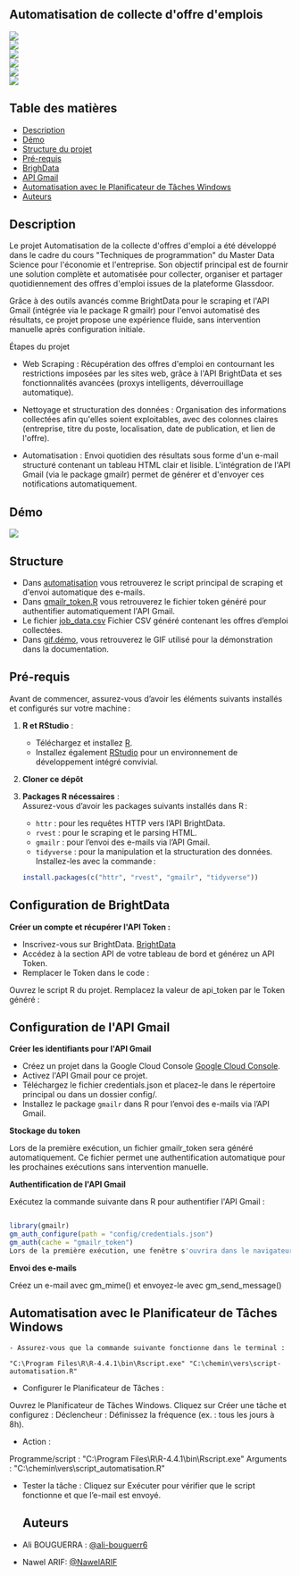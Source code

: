 ## Automatisation de collecte d'offre d'emplois 

![](https://img.shields.io/badge/R-276DC3?style=for-the-badge&logo=r&logoColor=white)  
![](https://img.shields.io/badge/BrightData-FF9900?style=for-the-badge)  
![](https://img.shields.io/badge/GmailR-4285F4?style=for-the-badge&logo=gmail&logoColor=white)  
![](https://img.shields.io/badge/Planificateur--Windows-0078D6?style=for-the-badge&logo=windows&logoColor=white)  
![](https://img.shields.io/badge/HTML-FF5722?style=for-the-badge&logo=html5&logoColor=white)  
![](https://img.shields.io/badge/Terminal-4D4D4D.svg?logo=WindowsTerminal&logoColor=white)

## Table des matières 

- [Description](#description)
- [Démo](#démo)
- [Structure du projet](#structure)
- [Pré-requis](#pré-requis)
- [BrighData](#BrightData)
- [API Gmail](#APIGmail)
- [Automatisation avec le Planificateur de Tâches Windows](#Automatisation_avec_le_Planificateur_de_Tâches_Windows)
- [Auteurs](#auteurs)


## Description

Le projet Automatisation de la collecte d'offres d'emploi a été développé dans le cadre du cours "Techniques de programmation" du Master Data Science pour l'économie et l'entreprise. Son objectif principal est de fournir une solution complète et automatisée pour collecter, organiser et partager quotidiennement des offres d'emploi issues de la plateforme Glassdoor.

Grâce à des outils avancés comme BrightData pour le scraping et l'API Gmail (intégrée via le package R gmailr) pour l'envoi automatisé des résultats, ce projet propose une expérience fluide, sans intervention manuelle après configuration initiale.

Étapes du projet 

- Web Scraping : Récupération des offres d'emploi en contournant les restrictions imposées par les sites web, grâce à l'API BrightData et ses fonctionnalités avancées (proxys intelligents, déverrouillage automatique).
  
- Nettoyage et structuration des données : Organisation des informations collectées afin qu'elles soient exploitables, avec des colonnes claires (entreprise, titre du poste, localisation, date de publication, et lien de l'offre).
  
- Automatisation : Envoi quotidien des résultats sous forme d'un e-mail structuré contenant un tableau HTML clair et lisible. L'intégration de l'API Gmail (via le package gmailr) permet de générer et d'envoyer ces notifications automatiquement.

## Démo

![](Gif.démo.gif)

## Structure

- Dans [automatisation](main.R) vous retrouverez le script principal de scraping et d'envoi automatique des e-mails.
- Dans [gmailr_token.R](sub/fonctions.R) vous retrouverez le fichier token généré pour authentifier automatiquement l'API Gmail.
- Le fichier [job_data.csv]() Fichier CSV généré contenant les offres d’emploi collectées.
- Dans [gif.démo](Gif.démo.gif), vous retrouverez le GIF utilisé pour la démonstration dans la documentation.

## Pré-requis

Avant de commencer, assurez-vous d’avoir les éléments suivants installés et configurés sur votre machine :

1. **R et RStudio** :  
   - Téléchargez et installez [R](https://cran.r-project.org/).  
   - Installez également [RStudio](https://posit.co/download/rstudio/) pour un environnement de développement intégré convivial.
  
2. **Cloner ce dépôt** 

3. **Packages R nécessaires** :  
   Assurez-vous d’avoir les packages suivants installés dans R :
   - `httr` : pour les requêtes HTTP vers l’API BrightData.
   - `rvest` : pour le scraping et le parsing HTML.
   - `gmailr` : pour l’envoi des e-mails via l’API Gmail.  
   - `tidyverse` : pour la manipulation et la structuration des données.  
   Installez-les avec la commande :
   ```R
   install.packages(c("httr", "rvest", "gmailr", "tidyverse"))

## Configuration de BrightData

**Créer un compte et récupérer l'API Token :**

- Inscrivez-vous sur BrightData. [BrightData](https://brightdata.com/)
- Accédez à la section API de votre tableau de bord et générez un API Token.
- Remplacer le Token dans le code :

Ouvrez le script R du projet.
Remplacez la valeur de api_token par le Token généré :

## Configuration de l'API Gmail 


**Créer les identifiants pour l'API Gmail**

- Créez un projet dans la Google Cloud Console [Google Cloud Console](https://console.cloud.google.com/).
- Activez l'API Gmail pour ce projet.
- Téléchargez le fichier credentials.json et placez-le dans le répertoire principal ou dans un dossier config/.
- Installez le package  `gmailr` dans R pour l’envoi des e-mails via l’API Gmail. 

**Stockage du token** 

Lors de la première exécution, un fichier gmailr_token sera généré automatiquement.
Ce fichier permet une authentification automatique pour les prochaines exécutions sans intervention manuelle.

**Authentification de l'API Gmail**

Exécutez la commande suivante dans R pour authentifier l'API Gmail :
   ```R

library(gmailr)
gm_auth_configure(path = "config/credentials.json")
gm_auth(cache = "gmailr_token")
Lors de la première exécution, une fenêtre s'ouvrira dans le navigateur pour demander les autorisations Gmail.
   ```
**Envoi des e-mails**

 Créez un e-mail avec gm_mime() et envoyez-le avec gm_send_message()

## Automatisation avec le Planificateur de Tâches Windows
   ```
- Assurez-vous que la commande suivante fonctionne dans le terminal :
   
"C:\Program Files\R\R-4.4.1\bin\Rscript.exe" "C:\chemin\vers\script-automatisation.R"
   ```

- Configurer le Planificateur de Tâches :

Ouvrez le Planificateur de Tâches Windows.
Cliquez sur Créer une tâche et configurez :
Déclencheur : Définissez la fréquence (ex. : tous les jours à 8h).

- Action :
  
Programme/script : "C:\Program Files\R\R-4.4.1\bin\Rscript.exe"
Arguments : "C:\chemin\vers\script_automatisation.R"

- Tester la tâche : Cliquez sur Exécuter pour vérifier que le script fonctionne et que l’e-mail est envoyé.

  ## Auteurs

- Ali BOUGUERRA : [@ali-bouguerr6](https://github.com/ali-bouguerr6/exam-schedules/)
- Nawel ARIF: [@NawelARIF](https://github.com/NawelARIF)

